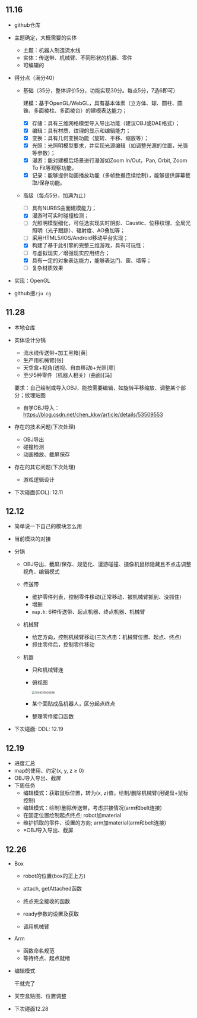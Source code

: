 ## 11.16

- github仓库

- 主题确定，大概需要的实体

  - 主题：机器人制造流水线
  - 实体：传送带、机械臂、不同形状的机器、零件
  - 可编辑的

- 得分点（满分40）

  - 基础（35分，整体评价5分，功能实现30分。每点5分，7选6即可）

    建模：基于OpenGL/WebGL，具有基本体素（立方体、球、圆柱、圆锥、多面棱柱、多面棱台）的建模表达能力；

    - [x] 存储：具有三维网格模型导入导出功能（建议OBJ或DAE格式）；
    - [x] 编辑：具有材质、纹理的显示和编辑能力；
    - [x] 变换：具有几何变换功能（旋转、平移、缩放等）；
    - [x] 光照：光照明模型要求，并实现光源编辑（如调整光源的位置，光强等参数）；
    - [x] 漫游：能对建模后场景进行漫游如Zoom In/Out，Pan, Orbit, Zoom To Fit等观察功能。
    - [x] 记录：能够提供动画播放功能（多帧数据连续绘制），能够提供屏幕截取/保存功能。

  - 高级（每点5分，加满为止）

    - [ ] 具有NURBS曲面建模能力；
    - [x] 漫游时可实时碰撞检测；
    - [ ] 光照明模型细化，可任选实现实时阴影、Caustic、位移纹理、全局光照明（光子跟踪）、辐射度、AO叠加等；
    - [ ] 采用HTML5/IOS/Android移动平台实现；
    - [x] 构建了基于此引擎的完整三维游戏，具有可玩性；
    - [ ] 与虚拟现实／增强现实应用结合；
    - [x] 具有⼀定的对象表达能力，能够表达门、窗、墙等；
    - [ ] 复杂材质效果

- 实现：OpenGL

- github搜`zju cg` 



## 11.28

- 本地仓库

- 实体设计分锅

  - 流水线传送带+加工黑箱[黄]
  - 生产用机械臂[张]
  - 天空盒+视角(透视、自由移动)+光照[廖]
  - 至少5种零件（机器人相关）(曲面)[冯]

  要求：自己绘制或导入OBJ，能按需要编辑，如旋转平移缩放、调整某个部分；纹理贴图

  - 自学OBJ导入：https://blog.csdn.net/chen_kkw/article/details/53509553

- 存在的技术问题(下次处理)

  - OBJ导出
  - 碰撞检测
  - 动画播放、截屏保存

- 存在的其它问题(下次处理)

  - 游戏逻辑设计

- 下次碰面(DDL): 12.11



## 12.12

- 简单说一下自己的模块怎么用

- 当前模块的对接

- 分锅
  - OBJ导出、截屏/保存、规范化、漫游碰撞、摄像机鼠标隐藏且不点击调整视角、编辑模式
  
  - 传送带
  
    - 维护零件列表，控制零件移动(正常移动、被机械臂抓到、没抓住)
    - 增删
    - `map.h`: 6种传送带、起点机器、终点机器、机械臂
  
  - 机械臂
  
    - 给定方向，控制机械臂移动(三次点击：机械臂位置、起点、终点)
    - 抓住零件后，控制零件移动
  
  - 机器
  
    - 只和机械臂连
  
    - 俯视图
  
      <img src="C:\Users\Eragon\AppData\Roaming\Typora\typora-user-images\1639310505586.png" alt="1639310505586" style="zoom:50%;" />
  
    - 某个面贴成品机器人，区分起点终点
  
    - 整理零件接口函数
  
- 下次碰面: DDL: 12.19



## 12.19

- 进度汇总
- map的使用、约定(x, y, z $\ge$ 0)
- OBJ导入导出、截屏
- 下周任务
  - 编辑模式：获取鼠标位置，转为(x, z)值，绘制/删除机械臂(用键盘+鼠标控制)
  - 编辑模式：绘制\删除传送带，考虑拼接情况(arm和belt连接)
  - 在固定位置绘制起点终点; robot加material
  - 维护抓取的零件、设置的方向; arm加material(arm和belt连接)
  - *OBJ导入导出、截屏

## 12.26

- Box

  - robot的位置(box的正上方)
  - attach, getAttached函数

  - 终点完全接收的函数
  - ready参数的设置及获取
  - 调用机械臂

- Arm

  - 函数命名规范
  - 等待终点、起点就绪

- 编辑模式

  干就完了

- 天空盒贴图、位置调整

- 下次碰面12.28

